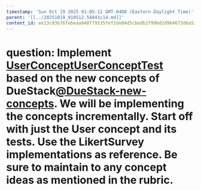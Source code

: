 ```yaml
---
timestamp: 'Sun Oct 19 2025 01:05:12 GMT-0400 (Eastern Daylight Time)'
parent: '[[../20251019_010512.56841c14.md]]'
content_id: ee13c93b76febeaa948f79535fef2de04d5cbedb2f996d2d964673d6a539d8af
---
```


# question: Implement [UserConcept](/src/concepts/DueStack/UserConcept.ts)[UserConceptTest](/src/concepts/DueStack/UserConcept.test.ts) based on the new concepts of DueStack[@DueStack-new-concepts](../../concepts/DueStack/DueStack-new-concepts.md). We will be implementing the concepts incrementally. Start off with just the User concept and its tests. Use the LikertSurvey implementations as reference. Be sure to maintain to any concept ideas as mentioned in the rubric.
